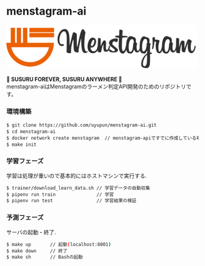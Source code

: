 # menstagram-ai

<img src="logo.png" width="500">

**🍜 SUSURU FOREVER, SUSURU ANYWHERE 🍜**  
menstagram-aiはMenstagramのラーメン判定API開発のためのリポジトリです。

### 環境構築

```bash
$ git clone https://github.com/uyupun/menstagram-ai.git
$ cd menstagram-ai
$ docker network create menstagram  // menstagram-apiですでに作成している場合は実行しなくて良い
$ make init
```

### 学習フェーズ
学習は処理が重いので基本的にはホストマシンで実行する.

```bash
$ trainer/download_learn_data.sh // 学習データの自動収集
$ pipenv run train               // 学習
$ pipenv run test                // 学習結果の検証
```

### 予測フェーズ
サーバの起動・終了.

```bash
$ make up       // 起動(localhost:8001)
$ make down     // 終了
$ make sh       // Bashの起動
```